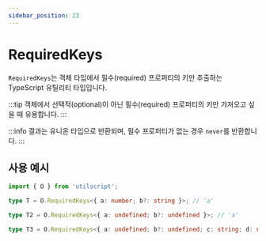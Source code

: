 ```yaml
---
sidebar_position: 23
---
```


# RequiredKeys

`RequiredKeys`는 객체 타입에서 필수(required) 프로퍼티의 키만 추출하는 TypeScript 유틸리티 타입입니다.

:::tip
객체에서 선택적(optional)이 아닌 필수(required) 프로퍼티의 키만 가져오고 싶을 때 유용합니다.
:::

:::info
결과는 유니온 타입으로 반환되며, 필수 프로퍼티가 없는 경우 `never`를 반환합니다.
:::

## 사용 예시

```ts
import { O } from 'utilscript';

type T = O.RequiredKeys<{ a: number; b?: string }>; // 'a'

type T2 = O.RequiredKeys<{ a: undefined; b?: undefined }>; // 'a'

type T3 = O.RequiredKeys<{ a: undefined; b?: undefined; c: string; d: null }>; // 'a' | 'c' | 'd'
```
